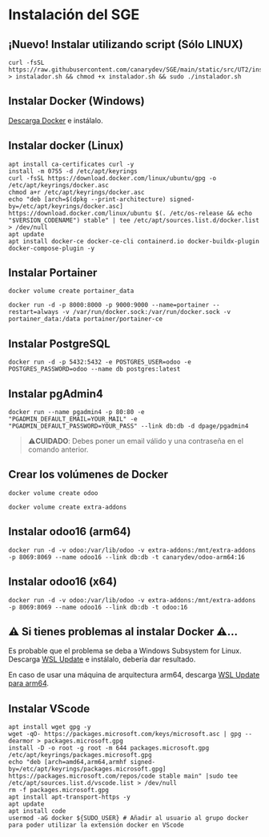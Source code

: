 # Instalación del SGE

## ¡Nuevo! Instalar utilizando script (Sólo LINUX)
```
curl -fsSL https://raw.githubusercontent.com/canarydev/SGE/main/static/src/UT2/instalador.sh > instalador.sh && chmod +x instalador.sh && sudo ./instalador.sh
```

## Instalar Docker (Windows)
[Descarga Docker](https://desktop.docker.com/win/main/amd64/Docker%20Desktop%20Installer.exe) e instálalo.

## Instalar docker (Linux)
```
apt install ca-certificates curl -y
install -m 0755 -d /etc/apt/keyrings
curl -fsSL https://download.docker.com/linux/ubuntu/gpg -o /etc/apt/keyrings/docker.asc
chmod a+r /etc/apt/keyrings/docker.asc
echo "deb [arch=$(dpkg --print-architecture) signed-by=/etc/apt/keyrings/docker.asc] https://download.docker.com/linux/ubuntu $(. /etc/os-release && echo "$VERSION_CODENAME") stable" | tee /etc/apt/sources.list.d/docker.list > /dev/null
apt update
apt install docker-ce docker-ce-cli containerd.io docker-buildx-plugin docker-compose-plugin -y
```

## Instalar Portainer
```
docker volume create portainer_data
```
```
docker run -d -p 8000:8000 -p 9000:9000 --name=portainer --restart=always -v /var/run/docker.sock:/var/run/docker.sock -v portainer_data:/data portainer/portainer-ce
```

## Instalar PostgreSQL
```
docker run -d -p 5432:5432 -e POSTGRES_USER=odoo -e POSTGRES_PASSWORD=odoo --name db postgres:latest
```

## Instalar pgAdmin4
```
docker run --name pgadmin4 -p 80:80 -e "PGADMIN_DEFAULT_EMAIL=YOUR_MAIL" -e "PGADMIN_DEFAULT_PASSWORD=YOUR_PASS" --link db:db -d dpage/pgadmin4
```
> ⚠️**CUIDADO**: Debes poner un email válido y una contraseña en el comando anterior.

## Crear los volúmenes de Docker
```
docker volume create odoo
```
```
docker volume create extra-addons
```

## Instalar odoo16 (arm64)
```
docker run -d -v odoo:/var/lib/odoo -v extra-addons:/mnt/extra-addons -p 8069:8069 --name odoo16 --link db:db -t canarydev/odoo-arm64:16
```

## Instalar odoo16 (x64)
```
docker run -d -v odoo:/var/lib/odoo -v extra-addons:/mnt/extra-addons -p 8069:8069 --name odoo16 --link db:db -t odoo:16
```

## ⚠️ Si tienes problemas al instalar Docker ⚠️...
Es probable que el problema se deba a Windows Subsystem for Linux. Descarga [WSL Update](https://wslstorestorage.blob.core.windows.net/wslblob/wsl_update_x64.msi) e instálalo, debería dar resultado.

En caso de usar una máquina de arquitectura arm64, descarga [WSL Update para arm64](https://wslstorestorage.blob.core.windows.net/wslblob/wsl_update_arm64.msi).

## Instalar VScode
```
apt install wget gpg -y
wget -qO- https://packages.microsoft.com/keys/microsoft.asc | gpg --dearmor > packages.microsoft.gpg
install -D -o root -g root -m 644 packages.microsoft.gpg /etc/apt/keyrings/packages.microsoft.gpg
echo "deb [arch=amd64,arm64,armhf signed-by=/etc/apt/keyrings/packages.microsoft.gpg] https://packages.microsoft.com/repos/code stable main" |sudo tee /etc/apt/sources.list.d/vscode.list > /dev/null
rm -f packages.microsoft.gpg
apt install apt-transport-https -y
apt update
apt install code
usermod -aG docker ${SUDO_USER} # Añadir al usuario al grupo docker para poder utilizar la extensión docker en VScode
```

